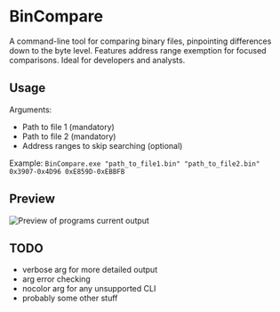 # BinCompare
A command-line tool for comparing binary files, pinpointing differences down to the byte level. Features address range exemption for focused comparisons. Ideal for developers and analysts.

## Usage
Arguments:
- Path to file 1 (mandatory)
- Path to file 2 (mandatory)
- Address ranges to skip searching (optional)

Example:
`BinCompare.exe "path_to_file1.bin" "path_to_file2.bin" 0x3907-0x4D96 0xE859D-0xEBBFB`

## Preview
![Preview of programs current output](https://drive.google.com/uc?id=19309uMdOwsheXRKaCBGksVhN6e7o0neL)

## TODO
- verbose arg for more detailed output
- arg error checking
- nocolor arg for any unsupported CLI
- probably some other stuff

